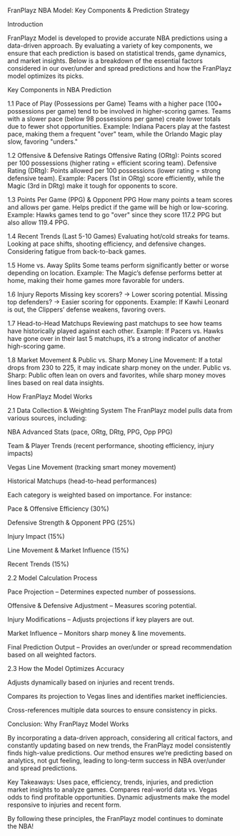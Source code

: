 FranPlayz NBA Model: Key Components & Prediction Strategy

Introduction

FranPlayz Model is developed to provide accurate NBA predictions using a data-driven approach. By evaluating a variety of key components, 
we ensure that each prediction is based on statistical trends, game dynamics, and market insights. 
Below is a breakdown of the essential factors considered in our over/under and spread predictions and how the FranPlayz model optimizes its picks.

Key Components in NBA Prediction

1.1 Pace of Play (Possessions per Game)
Teams with a higher pace (100+ possessions per game) tend to be involved in higher-scoring games.
Teams with a slower pace (below 98 possessions per game) create lower totals due to fewer shot opportunities.
Example: Indiana Pacers play at the fastest pace, making them a frequent "over" team, while the Orlando Magic play slow, favoring "unders."

1.2 Offensive & Defensive Ratings
Offensive Rating (ORtg): Points scored per 100 possessions (higher rating = efficient scoring team).
Defensive Rating (DRtg): Points allowed per 100 possessions (lower rating = strong defensive team).
Example: Pacers (1st in ORtg) score efficiently, while the Magic (3rd in DRtg) make it tough for opponents to score.

1.3 Points Per Game (PPG) & Opponent PPG
How many points a team scores and allows per game.
Helps predict if the game will be high or low-scoring.
Example: Hawks games tend to go "over" since they score 117.2 PPG but also allow 119.4 PPG.

1.4 Recent Trends (Last 5-10 Games)
Evaluating hot/cold streaks for teams.
Looking at pace shifts, shooting efficiency, and defensive changes.
Considering fatigue from back-to-back games.

1.5 Home vs. Away Splits
Some teams perform significantly better or worse depending on location.
Example: The Magic’s defense performs better at home, making their home games more favorable for unders.

1.6 Injury Reports
Missing key scorers? → Lower scoring potential.
Missing top defenders? → Easier scoring for opponents.
Example: If Kawhi Leonard is out, the Clippers’ defense weakens, favoring overs.

1.7 Head-to-Head Matchups
Reviewing past matchups to see how teams have historically played against each other.
Example: If Pacers vs. Hawks have gone over in their last 5 matchups, it’s a strong indicator of another high-scoring game.

1.8 Market Movement & Public vs. Sharp Money
Line Movement: If a total drops from 230 to 225, it may indicate sharp money on the under.
Public vs. Sharp: Public often lean on overs and favorites, while sharp money moves lines based on real data insights.

How FranPlayz Model Works

2.1 Data Collection & Weighting System
The FranPlayz model pulls data from various sources, including:

NBA Advanced Stats (pace, ORtg, DRtg, PPG, Opp PPG)

Team & Player Trends (recent performance, shooting efficiency, injury impacts)

Vegas Line Movement (tracking smart money movement)

Historical Matchups (head-to-head performances)

Each category is weighted based on importance. For instance:

Pace & Offensive Efficiency (30%)

Defensive Strength & Opponent PPG (25%)

Injury Impact (15%)

Line Movement & Market Influence (15%)

Recent Trends (15%)

2.2 Model Calculation Process

Pace Projection – Determines expected number of possessions.

Offensive & Defensive Adjustment – Measures scoring potential.

Injury Modifications – Adjusts projections if key players are out.

Market Influence – Monitors sharp money & line movements.

Final Prediction Output – Provides an over/under or spread recommendation based on all weighted factors.

2.3 How the Model Optimizes Accuracy

Adjusts dynamically based on injuries and recent trends.

Compares its projection to Vegas lines and identifies market inefficiencies.

Cross-references multiple data sources to ensure consistency in picks.

Conclusion: Why FranPlayz Model Works

By incorporating a data-driven approach, considering all critical factors, and constantly updating based on new trends, the FranPlayz model consistently finds high-value predictions.
Our method ensures we’re predicting based on analytics, not gut feeling, leading to long-term success in NBA over/under and spread predictions.

Key Takeaways: Uses pace, efficiency, trends, injuries, and prediction market insights to analyze games. 
Compares real-world data vs. Vegas odds to find profitable opportunities. 
Dynamic adjustments make the model responsive to injuries and recent form.

By following these principles, the FranPlayz model continues to dominate the NBA!

